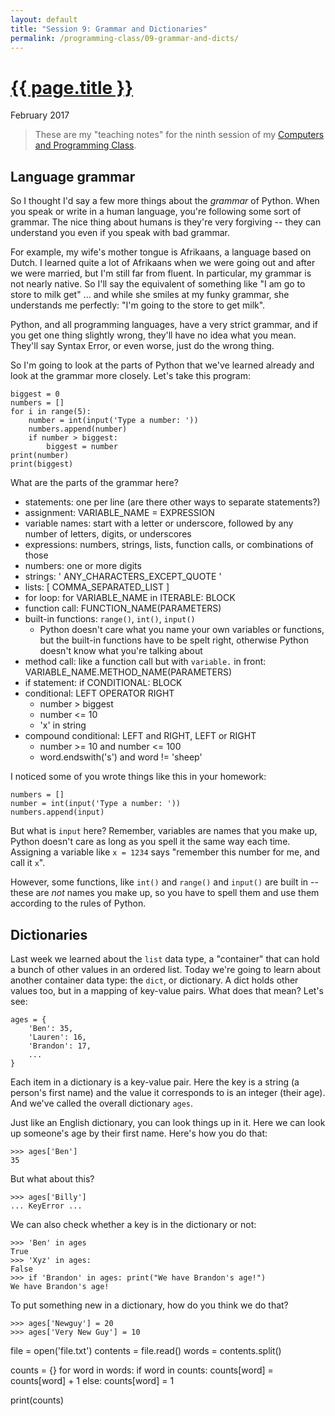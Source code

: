 ```yaml
---
layout: default
title: "Session 9: Grammar and Dictionaries"
permalink: /programming-class/09-grammar-and-dicts/
---
```

<h1><a href="{{ page.permalink }}">{{ page.title }}</a></h1>
<p class="subtitle">February 2017</p>

> These are my "teaching notes" for the ninth session of my [Computers and Programming Class](/programming-class/).


Language grammar
----------------

So I thought I'd say a few more things about the *grammar* of Python. When you speak or write in a human language, you're following some sort of grammar. The nice thing about humans is they're very forgiving -- they can understand you even if you speak with bad grammar.

For example, my wife's mother tongue is Afrikaans, a language based on Dutch. I learned quite a lot of Afrikaans when we were going out and after we were married, but I'm still far from fluent. In particular, my grammar is not nearly native. So I'll say the equivalent of something like "I am go to store to milk get" ... and while she smiles at my funky grammar, she understands me perfectly: "I'm going to the store to get milk".

Python, and all programming languages, have a very strict grammar, and if you get one thing slightly wrong, they'll have no idea what you mean. They'll say Syntax Error, or even worse, just do the wrong thing.

So I'm going to look at the parts of Python that we've learned already and look at the grammar more closely. Let's take this program:

    biggest = 0
    numbers = []
    for i in range(5):
        number = int(input('Type a number: '))
        numbers.append(number)
        if number > biggest:
            biggest = number
    print(number)
    print(biggest)

What are the parts of the grammar here?

* statements: one per line (are there other ways to separate statements?)
* assignment: VARIABLE_NAME = EXPRESSION
* variable names: start with a letter or underscore, followed by any number of letters, digits, or underscores
* expressions: numbers, strings, lists, function calls, or combinations of those
* numbers: one or more digits
* strings: ' ANY_CHARACTERS_EXCEPT_QUOTE '
* lists: [ COMMA_SEPARATED_LIST ]
* for loop: for VARIABLE_NAME in ITERABLE: BLOCK
* function call: FUNCTION_NAME(PARAMETERS)
* built-in functions: `range()`, `int()`, `input()`
  - Python doesn't care what you name your own variables or functions, but the built-in functions have to be spelt right, otherwise Python doesn't know what you're talking about
* method call: like a function call but with `variable.` in front:
  VARIABLE_NAME.METHOD_NAME(PARAMETERS)
* if statement: if CONDITIONAL: BLOCK
* conditional: LEFT OPERATOR RIGHT
  - number > biggest
  - number <= 10
  - 'x' in string
* compound conditional: LEFT and RIGHT, LEFT or RIGHT
  - number >= 10 and number <= 100
  - word.endswith('s') and word != 'sheep'

I noticed some of you wrote things like this in your homework:

    numbers = []
    number = int(input('Type a number: '))
    numbers.append(input)

But what is `input` here? Remember, variables are names that you make up, Python doesn't care as long as you spell it the same way each time. Assigning a variable like `x = 1234` says "remember this number for me, and call it `x`".

However, some functions, like `int()` and `range()` and `input()` are built in -- these are *not* names you make up, so you have to spell them and use them according to the rules of Python.


Dictionaries
------------

Last week we learned about the `list` data type, a "container" that can hold a bunch of other values in an ordered list. Today we're going to learn about another container data type: the `dict`, or dictionary. A dict holds other values too, but in a mapping of key-value pairs. What does that mean? Let's see:

    ages = {
        'Ben': 35,
        'Lauren': 16,
        'Brandon': 17,
        ...
    }

Each item in a dictionary is a key-value pair. Here the key is a string (a person's first name) and the value it corresponds to is an integer (their age). And we've called the overall dictionary `ages`.

Just like an English dictionary, you can look things up in it. Here we can look up someone's age by their first name. Here's how you do that:

    >>> ages['Ben']
    35

But what about this?

    >>> ages['Billy']
    ... KeyError ...

We can also check whether a key is in the dictionary or not:

    >>> 'Ben' in ages
    True
    >>> 'Xyz' in ages:
    False
    >>> if 'Brandon' in ages: print("We have Brandon's age!")
    We have Brandon's age!

To put something new in a dictionary, how do you think we do that?

    >>> ages['Newguy'] = 20
    >>> ages['Very New Guy'] = 10


file = open('file.txt')
contents = file.read()
words = contents.split()

counts = {}
for word in words:
    if word in counts:
        counts[word] = counts[word] + 1
    else:
        counts[word] = 1

print(counts)
